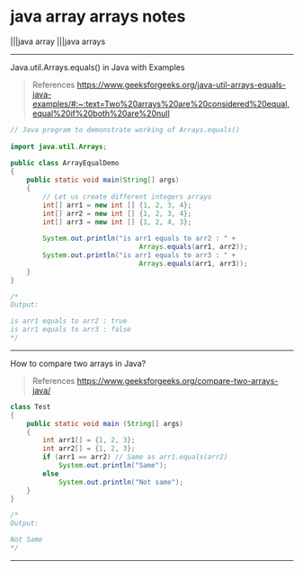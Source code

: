 # java array arrays notes

|||java array |||java arrays

---

Java.util.Arrays.equals() in Java with Examples

> References
> <https://www.geeksforgeeks.org/java-util-arrays-equals-java-examples/#:~:text=Two%20arrays%20are%20considered%20equal,equal%20if%20both%20are%20null>

```java
// Java program to demonstrate working of Arrays.equals() 
  
import java.util.Arrays; 
  
public class ArrayEqualDemo  
{ 
    public static void main(String[] args)  
    { 
        // Let us create different integers arrays 
        int[] arr1 = new int [] {1, 2, 3, 4}; 
        int[] arr2 = new int [] {1, 2, 3, 4}; 
        int[] arr3 = new int [] {1, 2, 4, 3}; 
          
        System.out.println("is arr1 equals to arr2 : " + 
                                Arrays.equals(arr1, arr2)); 
        System.out.println("is arr1 equals to arr3 : " + 
                                Arrays.equals(arr1, arr3)); 
    } 
} 

/*
Output:

is arr1 equals to arr2 : true
is arr1 equals to arr3 : false
*/
```

---

How to compare two arrays in Java?

> References
> <https://www.geeksforgeeks.org/compare-two-arrays-java/>

```java
class Test 
{ 
    public static void main (String[] args)  
    { 
        int arr1[] = {1, 2, 3}; 
        int arr2[] = {1, 2, 3}; 
        if (arr1 == arr2) // Same as arr1.equals(arr2) 
            System.out.println("Same"); 
        else
            System.out.println("Not same"); 
    } 
}

/*
Output:

Not Same
*/
```

---
